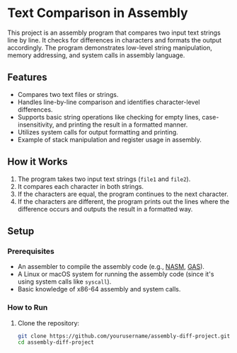 # Text Comparison in Assembly

This project is an assembly program that compares two input text strings line by line. It checks for differences in characters and formats the output accordingly. The program demonstrates low-level string manipulation, memory addressing, and system calls in assembly language.

## Features

- Compares two text files or strings.
- Handles line-by-line comparison and identifies character-level differences.
- Supports basic string operations like checking for empty lines, case-insensitivity, and printing the result in a formatted manner.
- Utilizes system calls for output formatting and printing.
- Example of stack manipulation and register usage in assembly.

## How it Works

1. The program takes two input text strings (`file1` and `file2`).
2. It compares each character in both strings.
3. If the characters are equal, the program continues to the next character.
4. If the characters are different, the program prints out the lines where the difference occurs and outputs the result in a formatted way.

## Setup

### Prerequisites

- An assembler to compile the assembly code (e.g., [NASM](https://www.nasm.us/), [GAS](https://sourceware.org/binutils/docs/as/)).
- A Linux or macOS system for running the assembly code (since it's using system calls like `syscall`).
- Basic knowledge of x86-64 assembly and system calls.

### How to Run

1. Clone the repository:
   ```bash
   git clone https://github.com/yourusername/assembly-diff-project.git
   cd assembly-diff-project
